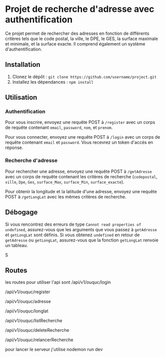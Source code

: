 # Projet de recherche d'adresse avec authentification

Ce projet permet de rechercher des adresses en fonction de différents critères tels que le code postal, la ville, le DPE, le GES, la surface maximale et minimale, et la surface exacte. Il comprend également un système d'authentification.

## Installation

1. Clonez le dépôt : `git clone https://github.com/username/project.git`
2. Installez les dépendances : `npm install`



## Utilisation

### Authentification

Pour vous inscrire, envoyez une requête POST à `/register` avec un corps de requête contenant `email`, `password`, `nom`, et `prenom`.

Pour vous connecter, envoyez une requête POST à `/login` avec un corps de requête contenant `email` et `password`. Vous recevrez un token d'accès en réponse.

### Recherche d'adresse

Pour rechercher une adresse, envoyez une requête POST à `/getAdresse` avec un corps de requête contenant les critères de recherche (`codepostal`, `ville`, `Dpe`, `Ges`, `surface_Max`, `surface_Min`, `surface_exacte`).

Pour obtenir la longitude et la latitude d'une adresse, envoyez une requête POST à `/getLongLat` avec les mêmes critères de recherche.

## Débogage

Si vous rencontrez des erreurs de type `Cannot read properties of undefined`, assurez-vous que les arguments que vous passez à `getAdresse` et `getLongLat` sont définis. Si vous obtenez `undefined` en retour de `getAdresse` ou `getLongLat`, assurez-vous que la fonction `getLongLat` renvoie un tableau.

S
## Routes
les routes pour utiliser l'api sont
/api/v1/ouquc/login
   
/api/v1/ouquc/register
   
/api/v1/ouquc/adresse
   
/api/v1/ouquc/longlat
   
/api/v1/ouquc/listRecherche
   
/api/v1/ouquc/deleteRecherche
    
/api/v1/ouquc/relancerRecherche

pour lancer le serveur j'utilise  nodemon run dev
